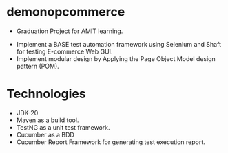 # demonopcommerce
* Graduation Project for AMIT learning.
+ Implement a BASE test automation framework using Selenium and Shaft for testing E-commerce Web GUI.
+ Implement modular design by Applying the Page Object Model design pattern (POM).
# Technologies
* JDK-20
* Maven as a build tool.
* TestNG as a unit test framework.
* Cucumber as a BDD
* Cucumber Report Framework for generating test execution report.
